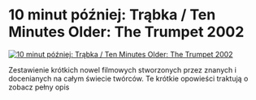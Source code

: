 10 minut później: Trąbka / Ten Minutes Older: The Trumpet 2002 
=============
[![10 minut później: Trąbka / Ten Minutes Older: The Trumpet 2002 ](http://vidos.pl/images/player.gif)](http://vidos.pl/10-minut-pozniej-trabka-ten-minutes-older-the-trumpet-2002)

 Zestawienie krótkich nowel filmowych stworzonych przez znanych i docenianych na całym świecie twórców. Te krótkie opowieści traktują o zobacz pełny opis
